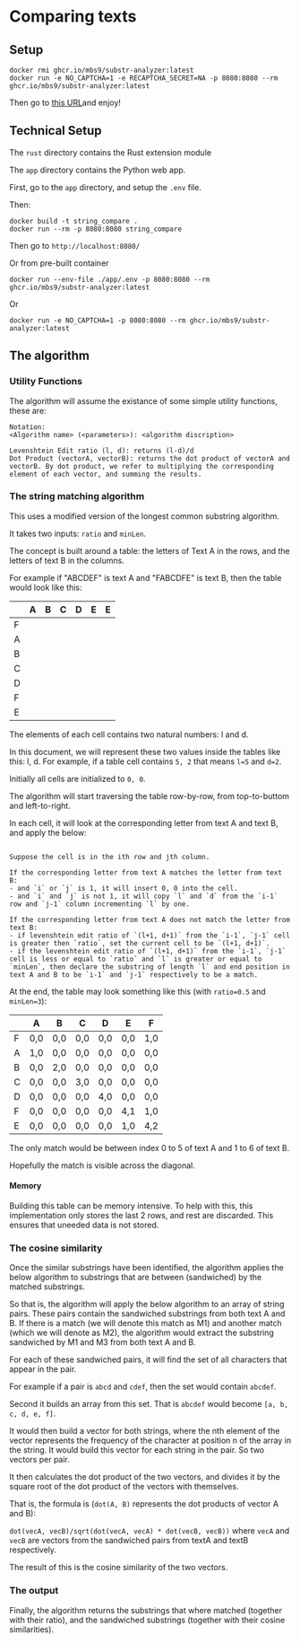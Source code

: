 # Comparing texts

## Setup

```shell
docker rmi ghcr.io/mbs9/substr-analyzer:latest
docker run -e NO_CAPTCHA=1 -e RECAPTCHA_SECRET=NA -p 8080:8080 --rm ghcr.io/mbs9/substr-analyzer:latest
```

Then go to [this URL](https://mbs9.github.io/substr/run)and enjoy!

## Technical Setup

The `rust` directory contains the Rust extension module

The `app` directory contains the Python web app.

First, go to the `app` directory, and setup the `.env` file.

Then:

```shell
docker build -t string_compare .
docker run --rm -p 8080:8080 string_compare
```

Then go to `http://localhost:8080/`

Or from pre-built container

```shell
docker run --env-file ./app/.env -p 8080:8080 --rm ghcr.io/mbs9/substr-analyzer:latest
```

Or

```shell
docker run -e NO_CAPTCHA=1 -p 8080:8080 --rm ghcr.io/mbs9/substr-analyzer:latest
```

## The algorithm

### Utility Functions

The algorithm will assume the existance of some simple utility functions, these are:

```
Notation:
<Algorithm name> (<parameters>): <algorithm discription>

Levenshtein Edit ratio (l, d): returns (l-d)/d
Dot Product (vectorA, vectorB): returns the dot product of vectorA and vectorB. By dot product, we refer to multiplying the corresponding element of each vector, and summing the results.
```

### The string matching algorithm

This uses a modified version of the longest common substring algorithm.

It takes two inputs: `ratio` and `minLen`.

The concept is built around a table: the letters of Text A in the rows, and the letters of text B in the columns.

For example if "ABCDEF" is text A and "FABCDFE" is text B, then the table would look like this:

|   | A | B | C | D | E | E |
|---|---|---|---|---|---|---|
| F |   |   |   |   |   |   |
| A |   |   |   |   |   |   |
| B |   |   |   |   |   |   |
| C |   |   |   |   |   |   |
| D |   |   |   |   |   |   |
| F |   |   |   |   |   |   |
| E |   |   |   |   |   |   |

The elements of each cell contains two natural numbers: l and d.

In this document, we will represent these two values inside the tables like this: l, d. For example, if a table cell contains `5, 2` that means `l=5` and `d=2`.

Initially all cells are initialized to `0, 0`.

The algorithm will start traversing the table row-by-row, from top-to-buttom and left-to-right.

In each cell, it will look at the corresponding letter from text A and text B, and apply the below:

```

Suppose the cell is in the ith row and jth column.

If the corresponding letter from text A matches the letter from text B:
- and `i` or `j` is 1, it will insert 0, 0 into the cell.
- and `i` and `j` is not 1, it will copy `l` and `d` from the `i-1` row and `j-1` column incrementing `l` by one.

If the corresponding letter from text A does not match the letter from text B:
- if levenshtein edit ratio of `(l+1, d+1)` from the `i-1`, `j-1` cell is greater then `ratio`, set the current cell to be `(l+1, d+1)`.
- if the levenshtein edit ratio of `(l+1, d+1)` from the `i-1`, `j-1` cell is less or equal to `ratio` and `l` is greater or equal to `minLen`, then declare the substring of length `l` and end position in text A and B to be `i-1` and `j-1` respectively to be a match.

```

At the end, the table may look something like this (with `ratio=0.5` and `minLen=3`):

|   | A   | B   | C   | D   | E   | F   |
|---|-----|-----|-----|-----|-----|-----|
| F | 0,0 | 0,0 | 0,0 | 0,0 | 0,0 | 1,0 |
| A | 1,0 | 0,0 | 0,0 | 0,0 | 0,0 | 0,0 |
| B | 0,0 | 2,0 | 0,0 | 0,0 | 0,0 | 0,0 |
| C | 0,0 | 0,0 | 3,0 | 0,0 | 0,0 | 0,0 |
| D | 0,0 | 0,0 | 0,0 | 4,0 | 0,0 | 0,0 |
| F | 0,0 | 0,0 | 0,0 | 0,0 | 4,1 | 1,0 |
| E | 0,0 | 0,0 | 0,0 | 0,0 | 1,0 | 4,2 |

The only match would be between index 0 to 5 of text A and 1 to 6 of text B.

Hopefully the match is visible across the diagonal.

#### Memory

Building this table can be memory intensive. To help with this, this implementation only stores the last 2 rows, and rest are discarded. This ensures that uneeded data is not stored.

### The cosine similarity

Once the similar substrings have been identified, the algorithm applies the below algorithm to substrings that are between (sandwiched) by the matched substrings.

So that is, the algorithm will apply the below algorithm to an array of string pairs. These pairs contain the sandwiched substrings from both text A and B. If there is a match (we will denote this match as M1) and another match (which we will denote as M2), the algorithm would extract the substring sandwiched by M1 and M3 from both text A and B.

For each of these sandwiched pairs, it will find the set of all characters that appear in the pair.

For example if a pair is `abcd` and `cdef`, then the set would contain `abcdef`.

Second it builds an array from this set. That is `abcdef` would become `[a, b, c, d, e, f]`.

It would then build a vector for both strings, where the nth element of the vector represents the frequency of the character at position n of the array in the string. It would build this vector for each string in the pair. So two vectors per pair.

It then calculates the dot product of the two vectors, and divides it by the square root of the dot product of the vectors with themselves.

That is, the formula is (`dot(A, B)` represents the dot products of vector A and B):

`dot(vecA, vecB)/sqrt(dot(vecA, vecA) * dot(vecB, vecB))` where `vecA` and `vecB` are vectors from the sandwiched pairs from textA and textB respectively.

The result of this is the cosine similarity of the two vectors.

### The output

Finally, the algorithm returns the substrings that where matched (together with their ratio), and the sandwiched substrings (together with their cosine similarities).

